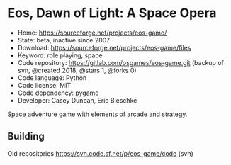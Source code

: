 # Eos, Dawn of Light: A Space Opera

- Home: https://sourceforge.net/projects/eos-game/
- State: beta, inactive since 2007
- Download: https://sourceforge.net/projects/eos-game/files
- Keyword: role playing, space
- Code repository: https://gitlab.com/osgames/eos-game.git (backup of svn, @created 2018, @stars 1, @forks 0)
- Code language: Python
- Code license: MIT
- Code dependency: pygame
- Developer: Casey Duncan, Eric Bieschke

Space adventure game with elements of arcade and strategy.

## Building

Old repositories https://svn.code.sf.net/p/eos-game/code (svn)